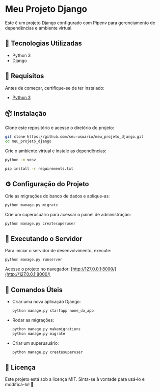 # Meu Projeto Django

Este é um projeto Django configurado com Pipenv para gerenciamento de dependências e ambiente virtual.

## 🚀 Tecnologias Utilizadas

- Python 3
- Django

## 📌 Requisitos

Antes de começar, certifique-se de ter instalado:

- [Python 3](https://www.python.org/downloads/)

## 📦 Instalação

Clone este repositório e acesse o diretório do projeto:

```sh
git clone https://github.com/seu-usuario/meu_projeto_django.git
cd meu_projeto_django
```

Crie o ambiente virtual e instale as dependências:

```sh
python -m venv
```

```sh
pip install -r requirements.txt
```

## ⚙️ Configuração do Projeto

Crie as migrações do banco de dados e aplique-as:

```sh
python manage.py migrate
```

Crie um superusuário para acessar o painel de administração:

```sh
python manage.py createsuperuser
```

## 🏃 Executando o Servidor

Para iniciar o servidor de desenvolvimento, execute:

```sh
python manage.py runserver
```

Acesse o projeto no navegador: [http://127.0.0.1:8000/](http://127.0.0.1:8000/)


## 🔧 Comandos Úteis

- Criar uma nova aplicação Django:

  ```sh
  python manage.py startapp nome_do_app
  ```

- Rodar as migrações:

  ```sh
  python manage.py makemigrations
  python manage.py migrate
  ```

- Criar um superusuário:

  ```sh
  python manage.py createsuperuser
  ```

## 📜 Licença

Este projeto está sob a licença MIT. Sinta-se à vontade para usá-lo e modificá-lo! 🚀
